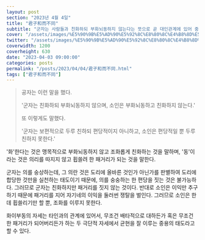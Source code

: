 ```yaml
---
layout: post
section: "2023년 4월 4일"
title: "君子和而不同"
subtitle: "군자는 사람들과 친화하되 부화뇌동하지 않는다는 뜻으로 곧 대인관계에 있어 중용의 덕을 지켜, 다른 사람과의 친화를 도모하되 편당을 짓지 않는 태도를 말한다."
cover: "/assets/images/%E5%90%9B%E5%AD%90%E5%92%8C%E8%80%8C%E4%B8%8D%E5%90%8C.png"
twitter: "/assets/images/%E5%90%9B%E5%AD%90%E5%92%8C%E8%80%8C%E4%B8%8D%E5%90%8C.twitter.png"
coverwidth: 1200
coverheight: 630
date: "2023-04-03 09:00:00"
categories: posts
permalink: "/posts/2023/04/04/君子和而不同.html"
tags: ["君子和而不同"]
---
```


> 공자는 이런 말을 했다.
>
> '군자는 친화하되 부화뇌동하지 않으며, 소인은 부화뇌동하고 친화하지 않는다.'
>
> 또 이렇게도 말했다.
>
> '군자는 보편적으로 두루 친하되 편당적이지 아니하고, 소인은 편당적일 뿐 두루 친하지 못한다.'

'화'한다는 것은 맹목적으로 부화뇌동하지 않고 조화롭게 친화하는 것을 말하며, '동'이라는 것은 의리를 따지지 않고 휩쓸려 한 패거리가 되는 것을 말한다.

군자는 의를 숭상하는데, 그 의란 것은 도리에 올바른 것인가 아닌가를 판별하여 도리에 합당한 것만을 실천하는 태도이기 때문에, 의를 숭숭하는 한 편당을 짓는 것은 불가능하다. 그러므로 군자는 친화하지만 패거리를 짓지 않는 것이다. 반대로 소인은 이익만 추구하기 때문에 패거리를 지어 자기네의 이익을 둘러썬 쟁탈을 벌인다. 그러므로 소인은 한데 휩쓸리기만 할 뿐, 조화를 이루지 못한다.

화이부동의 자세는 타인과의 관계에 있어서, 무조건 배타적으로 대하든가 혹은 무조건 한 패거리가 되어버리든가 하는 두 극단적 자세에서 균현을 잘 이루는 중용의 태도라고 할 수 있다.
